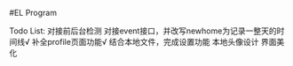 #EL Program

Todo List:
对接前后台检测
对接event接口，并改写newhome为记录一整天的时间线√
补全profile页面功能√
结合本地文件，完成设置功能
本地头像设计
界面美化